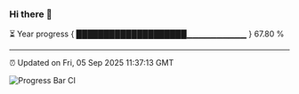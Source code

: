 ### Hi there 👋

⏳ Year progress { ████████████████████▁▁▁▁▁▁▁▁▁▁ } 67.80 %

---

⏰ Updated on Fri, 05 Sep 2025 11:37:13 GMT

![Progress Bar CI](https://github.com/IshwaranRudhara/GIT-ACTION/workflows/Progress%20Bar%20CI/badge.svg)

